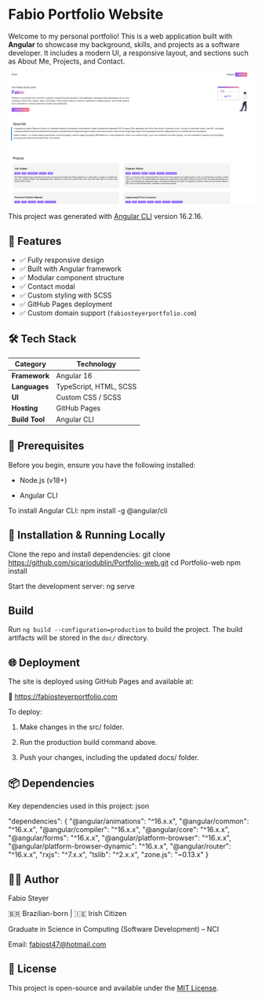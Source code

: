 # Fabio Portfolio Website
Welcome to my personal portfolio! This is a web application built with **Angular** to showcase my background, skills, and projects as a software developer. It includes a modern UI, a responsive layout, and sections such as About Me, Projects, and Contact.

![screenshot](/Portfolio.png)

This project was generated with [Angular CLI](https://github.com/angular/angular-cli) version 16.2.16.

## 🧩 Features

- ✅ Fully responsive design
- ✅ Built with Angular framework
- ✅ Modular component structure
- ✅ Contact modal
- ✅ Custom styling with SCSS
- ✅ GitHub Pages deployment
- ✅ Custom domain support (`fabiosteyerportfolio.com`)

## 🛠️ Tech Stack

| Category      | Technology                    |
|---------------|-------------------------------|
| **Framework** | Angular 16                    |
| **Languages** | TypeScript, HTML, SCSS        |
| **UI**        | Custom CSS / SCSS             |
| **Hosting**   | GitHub Pages                  |
| **Build Tool**| Angular CLI                   |


## 🔧 Prerequisites
Before you begin, ensure you have the following installed:

* Node.js (v18+)

* Angular CLI

To install Angular CLI:
npm install -g @angular/cli

## 🚀 Installation & Running Locally
Clone the repo and install dependencies:
git clone https://github.com/sicariodublin/Portfolio-web.git
cd Portfolio-web
npm install

Start the development server:
ng serve

## Build

Run `ng build --configuration=production` to build the project. The build artifacts will be stored in the `doc/` directory.

## 🌐 Deployment
The site is deployed using GitHub Pages and available at:

📍 https://fabiosteyerportfolio.com

To deploy:

1. Make changes in the src/ folder.

2. Run the production build command above.

3. Push your changes, including the updated docs/ folder.

## 📦 Dependencies
Key dependencies used in this project:
json

"dependencies": {
  "@angular/animations": "^16.x.x",
  "@angular/common": "^16.x.x",
  "@angular/compiler": "^16.x.x",
  "@angular/core": "^16.x.x",
  "@angular/forms": "^16.x.x",
  "@angular/platform-browser": "^16.x.x",
  "@angular/platform-browser-dynamic": "^16.x.x",
  "@angular/router": "^16.x.x",
  "rxjs": "^7.x.x",
  "tslib": "^2.x.x",
  "zone.js": "~0.13.x"
}

## 🧑‍💻 Author
Fabio Steyer

🇧🇷 Brazilian-born | 🇮🇪 Irish Citizen

Graduate in Science in Computing (Software Development) – NCI

Email: fabiost47@hotmail.com

## 📄 License
This project is open-source and available under the [MIT License](./LICENSE.txt).
